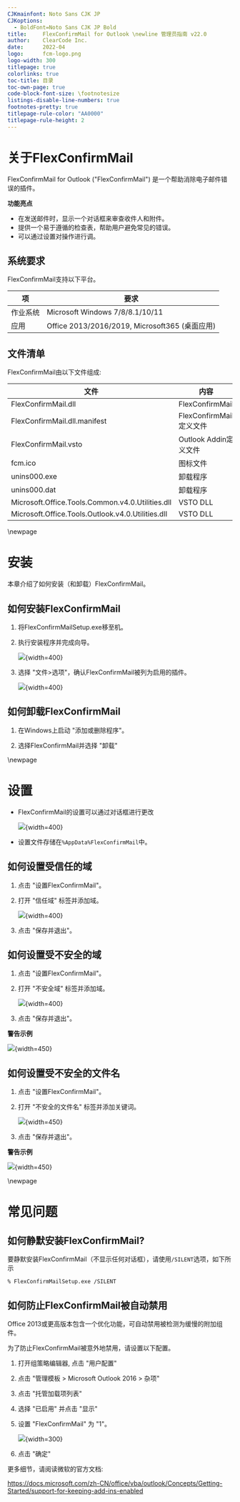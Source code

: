 ```yaml
---
CJKmainfont: Noto Sans CJK JP
CJKoptions:
  - BoldFont=Noto Sans CJK JP Bold
title:     FlexConfirmMail for Outlook \newline 管理员指南 v22.0
author:    ClearCode Inc.
date:      2022-04
logo:      fcm-logo.png
logo-width: 300
titlepage: true
colorlinks: true
toc-title: 目录
toc-own-page: true
code-block-font-size: \footnotesize
listings-disable-line-numbers: true
footnotes-pretty: true
titlepage-rule-color: "AA0000"
titlepage-rule-height: 2
---
```


# 关于FlexConfirmMail

FlexConfirmMail for Outlook ("FlexConfirmMail") 是一个帮助消除电子邮件错误的插件。

**功能亮点**

 * 在发送邮件时，显示一个对话框来审查收件人和附件。
 * 提供一个易于遵循的检查表，帮助用户避免常见的错误。
 * 可以通过设置对操作进行调。

## 系统要求

FlexConfirmMail支持以下平台。

 | 项               | 要求               |
 | ---------------- | ------------------ |
 | 作业系统         | Microsoft Windows 7/8/8.1/10/11 |
 | 应用             | Office 2013/2016/2019, Microsoft365 (桌面应用) |

## 文件清单 

FlexConfirmMail由以下文件组成:

| 文件                         | 内容                                |
| ---------------------------- | ----------------------------------- |
| FlexConfirmMail.dll          | FlexConfirmMail                     |
| FlexConfirmMail.dll.manifest | FlexConfirmMail定义文件             |
| FlexConfirmMail.vsto         | Outlook Addin定义文件               |
| fcm.ico                      | 图标文件                            |
| unins000.exe                 | 卸载程序                          |
| unins000.dat                 | 卸载程序                          |
| Microsoft.Office.Tools.Common.v4.0.Utilities.dll | VSTO DLL        |
| Microsoft.Office.Tools.Outlook.v4.0.Utilities.dll | VSTO DLL       |

\newpage

# 安装

本章介绍了如何安装（和卸载）FlexConfirmMail。

## 如何安装FlexConfirmMail

1. 将FlexConfirmMailSetup.exe移至机。

2. 执行安装程序并完成向导。

   ![](installer.png){width=400}

3. 选择 "文件>选项"，确认FlexConfirmMail被列为启用的插件。

   ![](option.png){width=400}

## 如何卸载FlexConfirmMail

 1. 在Windows上启动 "添加或删除程序"。

 2. 选择FlexConfirmMail并选择 "卸载"

\newpage

# 设置

 * FlexConfirmMail的设置可以通过对话框进行更改

   ![](Ribbon.png){width=400}

 * 设置文件存储在`%AppData%FlexConfirmMail`中。

## 如何设置受信任的域

 1. 点击 "设置FlexConfirmMail"。

 2. 打开 "信任域" 标签并添加域。

    ![](TrustedDomains.png){width=400}

 3. 点击 "保存并退出"。

## 如何设置受不安全的域

 1. 点击 "设置FlexConfirmMail"。

 2. 打开 "不安全域" 标签并添加域。

    ![](UnsafeDomains.png){width=400}

 3. 点击 "保存并退出"。

**警告示例**

![](UnsafeDomainsExample.png){width=450}

## 如何设置受不安全的文件名

 1. 点击 "设置FlexConfirmMail"。

 2. 打开 "不安全的文件名" 标签并添加关键词。

    ![](UnsafeFiles.png){width=450}

 3. 点击 "保存并退出"。

**警告示例**

![](UnsafeFilesExample.png){width=450}

\newpage

# 常见问题

## 如何静默安装FlexConfirmMail?

要静默安装FlexConfirmMail（不显示任何对话框），请使用`/SILENT`选项，如下所示

```
% FlexConfirmMailSetup.exe /SILENT
```

## 如何防止FlexConfirmMail被自动禁用

Office 2013或更高版本包含一个优化功能，可自动禁用被检测为缓慢的附加组件。

为了防止FlexConfirmMail被意外地禁用，请设置以下配置。

 1. 打开组策略编辑器, 点击 "用户配置"

 2. 点击 "管理模板 > Microsoft Outlook 2016 > 杂项"

 3. 点击 "托管加载项列表"

 4. 选择 "已启用" 并点击 "显示"

 5. 设置 "FlexConfirmMail" 为 "1"。

    ![](resiliency.png){width=300}

 6. 点击 "确定"

更多细节，请阅读微软的官方文档:

https://docs.microsoft.com/zh-CN/office/vba/outlook/Concepts/Getting-Started/support-for-keeping-add-ins-enabled
